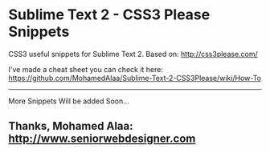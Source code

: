 Sublime Text 2 - CSS3 Please Snippets
==================================================

CSS3 useful snippets for Sublime Text 2. Based on: http://css3please.com/

I've made a cheat sheet you can check it here: https://github.com/MohamedAlaa/Sublime-Text-2-CSS3Please/wiki/How-To

---
More Snippets Will be added Soon...

Thanks,
Mohamed Alaa: http://www.seniorwebdesigner.com
---